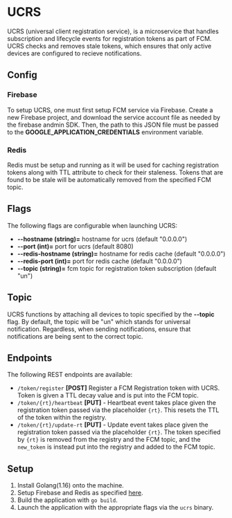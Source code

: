 # **UCRS**
UCRS (universal client registration service), is a microservice that handles 
subscription and lifecycle events for registration tokens as part of FCM. UCRS
checks and removes stale tokens, which ensures that only active devices are configured
to recieve notifications.

## **Config**

### **Firebase**
To setup UCRS, one must first setup FCM service via Firebase. Create a new Firebase project,
and download the service account file as needed by the firebase andmin SDK. Then, the path
to this JSON file must be passed to the **GOOGLE_APPLICATION_CREDENTIALS** environment variable.

### **Redis**
Redis must be setup and running as it will be used for caching registration tokens along with TTL
attribute to check for their staleness. Tokens that are found to be stale will be automatically removed
from the specified FCM topic.

## **Flags**
The following flags are configurable when launching UCRS:
- **--hostname (string)=** hostname for ucrs (default "0.0.0.0")
- **--port (int)=** port for ucrs (default 8080)
- **--redis-hostname (string)=** hostname for redis cache (default "0.0.0.0")
- **--redis-port (int)=** port for redis cache (default "0.0.0.0")
- **--topic (string)=** fcm topic for registration token subscription (default "un")

## **Topic**
UCRS functions by attaching all devices to topic specified by the **--topic** flag. By default,
the topic will be "un" which stands for universal notification. Regardless, when sending
notifications, ensure that notifications are being sent to the correct topic.


## **Endpoints**
The following REST endpoints are available:
- `/token/register` **[POST]** Register a FCM Registration token with UCRS. Token is given a
TTL decay value and is put into the FCM topic.
- `/token/{rt}/heartbeat` **[PUT]** - Heartbeat event takes place given the registration token passed via
the placeholder `{rt}`. This resets the TTL of the token within the registry.
- `/token/{rt}/update-rt` **[PUT]** - Update event takes place given the registration token passed via
the placeholder `{rt}`. The token specified by `{rt}` is removed from the registry and the FCM topic, and
the `new_token` is instead put into the registry and added to the FCM topic.
 

## Setup
1. Install Golang(1.16) onto the machine.
2. Setup Firebase and Redis as specified [here](#config).
3. Build the application with `go build`.
4. Launch the application with the appropriate flags via the `ucrs` binary.
